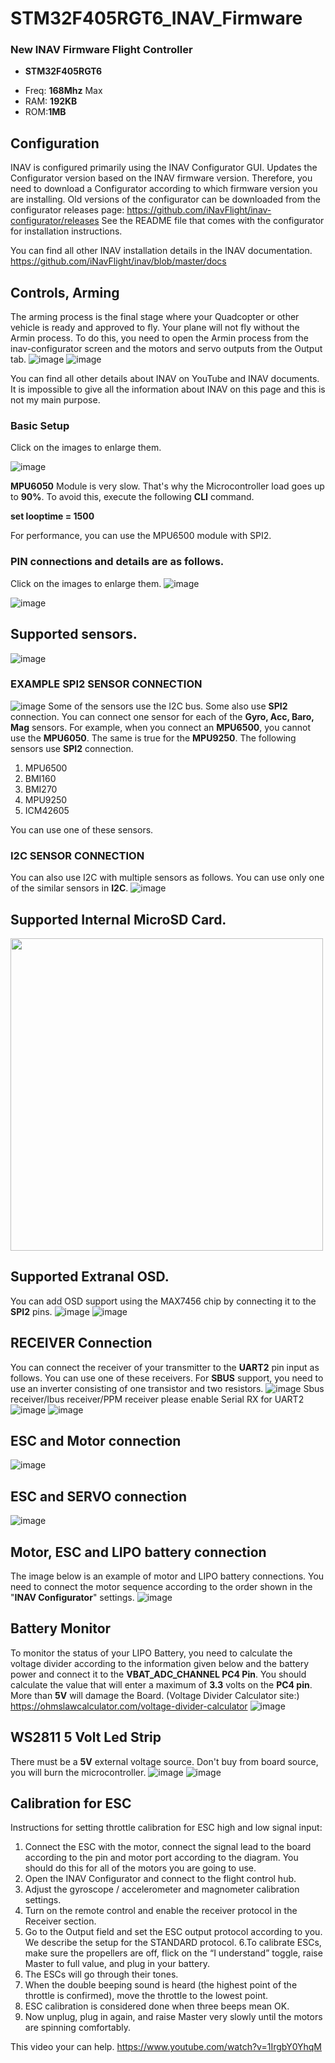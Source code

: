 # STM32F405RGT6_INAV_Firmware
### New INAV Firmware Flight Controller

- **STM32F405RGT6**
+ Freq: **168Mhz** Max
+ RAM: **192KB**
+ ROM:**1MB**

## Configuration
INAV is configured primarily using the INAV Configurator GUI. Updates the Configurator version based on the INAV firmware version. Therefore, you need to download a Configurator according to which firmware version you are installing.
Old versions of the configurator can be downloaded from the configurator releases page: https://github.com/iNavFlight/inav-configurator/releases See the README file that comes with the configurator for installation instructions.

You can find all other INAV installation details in the INAV documentation. https://github.com/iNavFlight/inav/blob/master/docs

## Controls, Arming
The arming process is the final stage where your Quadcopter or other vehicle is ready and approved to fly. Your plane will not fly without the Armin process. To do this, you need to open the Armin process from the inav-configurator screen and the motors and servo outputs from the Output tab.
![image](https://github.com/rizacelik/STM32F405RGT6_INAV_Firmware/assets/19993109/9557f82e-5995-4dfc-9ff6-243a6ba72abd)
![image](https://github.com/rizacelik/STM32F405RGT6_INAV_Firmware/assets/19993109/28b14726-3950-413b-bcc6-b66d81c46a54)

You can find all other details about INAV on YouTube and INAV documents. It is impossible to give all the information about INAV on this page and this is not my main purpose.
### Basic Setup
Click on the images to enlarge them.

![image](https://github.com/rizacelik/STM32F405RGT6_INAV_Firmware/assets/19993109/f9b1039d-527a-4b77-8d6d-770a3a95dbc2)


**MPU6050** Module is very slow. That's why the Microcontroller load goes up to **90%**. To avoid this, execute the following **CLI** command. 

**set looptime = 1500**

For performance, you can use the MPU6500 module with SPI2.
### PIN connections and details are as follows.
Click on the images to enlarge them.
![image](https://github.com/rizacelik/STM32F405RGT6_INAV_Firmware/assets/19993109/c28b2360-7fcc-4719-9484-53a680d09240)

![image](https://user-images.githubusercontent.com/19993109/139479938-a1166d41-17c8-41a2-8903-195406ecd020.png)
## Supported sensors.
![image](https://github.com/rizacelik/STM32F405RGT6_INAV_Firmware/assets/19993109/bed3cf62-04a1-4222-a3a9-800b1fce4415)

### EXAMPLE SPI2 SENSOR CONNECTION
![image](https://github.com/rizacelik/STM32F405RGT6_INAV_Firmware/assets/19993109/97d98a0b-d53f-4c34-996b-af6201dd0c49)
Some of the sensors use the I2C bus. Some also use **SPI2** connection. You can connect one sensor for each of the **Gyro, Acc, Baro, Mag** sensors. For example, when you connect an **MPU6500**, you cannot use the **MPU6050**. The same is true for the **MPU9250**.
The following sensors use **SPI2** connection.

1. MPU6500
2. BMI160
3. BMI270
4. MPU9250
5. ICM42605

You can use one of these sensors.

### I2C SENSOR CONNECTION
You can also use I2C with multiple sensors as follows. You can use only one of the similar sensors in **I2C**.
![image](https://github.com/rizacelik/STM32F405RGT6_INAV_Firmware/assets/19993109/c87fbfc2-706a-4d3e-be78-8c74865adeff)


## Supported Internal MicroSD Card.
<img src="https://github.com/rizacelik/STM32F405RGT6_INAV_Firmware/assets/19993109/e5053b6d-17c9-4ab2-8886-04f93c5f4f85" width=500>

## Supported Extranal OSD.
You can add OSD support using the MAX7456 chip by connecting it to the **SPI2** pins.
![image](https://github.com/rizacelik/STM32F405RGT6_INAV_Firmware/assets/19993109/afa11087-5c00-4333-ad9e-c2061f642d7f)
![image](https://user-images.githubusercontent.com/19993109/244860476-c9fdb76d-98cc-43ad-b9f8-2bcff9c55686.png)

## RECEIVER Connection
You can connect the receiver of your transmitter to the **UART2** pin input as follows. You can use one of these receivers. For **SBUS** support, you need to use an inverter consisting of one transistor and two resistors.
![image](https://github.com/rizacelik/STM32F405RGT6_INAV_Firmware/assets/19993109/473560cd-c581-4171-b584-23862973cc90)
Sbus receiver/Ibus receiver/PPM receiver please enable Serial RX for UART2
![image](https://github.com/rizacelik/STM32F405RGT6_INAV_Firmware/assets/19993109/088e2549-afc5-4bed-8855-0ac417a4b6a6)
![image](https://github.com/rizacelik/STM32F405RGT6_INAV_Firmware/assets/19993109/10456b63-348f-4c40-b3e1-2a5eda073574)

## ESC and Motor connection
![image](https://github.com/rizacelik/STM32F405RGT6_INAV_Firmware/assets/19993109/30c5a8d0-a046-4772-97a9-24ddb9dfeebd)


## ESC and SERVO connection
![image](https://github.com/rizacelik/STM32F405RGT6_INAV_Firmware/assets/19993109/a03431ef-2506-43fc-9942-e807daa8784f)


## Motor, ESC and LIPO battery connection
The image below is an example of motor and LIPO battery connections. You need to connect the motor sequence according to the order shown in the "**INAV Configurator**" settings.
![image](https://github.com/rizacelik/STM32F405RGT6_INAV_Firmware/assets/19993109/ce9809bf-b521-438b-8a49-0523cc0b7a15)


## Battery Monitor
To monitor the status of your LIPO Battery, you need to calculate the voltage divider according to the information given below and the battery power and connect it to the **VBAT_ADC_CHANNEL PC4 Pin**.
You should calculate the value that will enter a maximum of **3.3** volts on the **PC4 pin**. More than **5V** will damage the Board.
(Voltage Divider Calculator site:) https://ohmslawcalculator.com/voltage-divider-calculator
![image](https://github.com/rizacelik/STM32F405RGT6_INAV_Firmware/assets/19993109/dbcd79ea-f3c2-4bb4-bee8-40f421e3a5a7)

## WS2811 5 Volt Led Strip
There must be a **5V** external voltage source. Don't buy from board source, you will burn the microcontroller.
![image](https://github.com/rizacelik/STM32F405RGT6_INAV_Firmware/assets/19993109/dfc2aa2c-cffe-4907-b29c-371563d3ef6a)
![image](https://user-images.githubusercontent.com/19993109/271059652-01d31dc0-9265-437c-8cec-c1dc0161a9a5.png)

## Calibration for ESC
Instructions for setting throttle calibration for ESC high and low signal input:
1. Connect the ESC with the motor, connect the signal lead to the board according to the pin and motor port according to the diagram. You should do this for all of the motors you are going to use.
2. Open the INAV Configurator and connect to the flight control hub.
3. Adjust the gyroscope / accelerometer and magnometer calibration settings.
4. Turn on the remote control and enable the receiver protocol in the Receiver section. 
5. Go to the Output field and set the ESC output protocol according to you. We describe the setup for the STANDARD protocol.
6.To calibrate ESCs, make sure the propellers are off, flick on the “I understand” toggle, raise Master to full value, and plug in your battery.
7. The ESCs will go through their tones.
8. When the double beeping sound is heard (the highest point of the throttle is confirmed), move the throttle to the lowest point.
9. ESC calibration is considered done when three beeps mean OK.
10. Now unplug, plug in again, and raise Master very slowly until the motors are spinning comfortably.

This video your can help. https://www.youtube.com/watch?v=1IrgbY0YhqM








